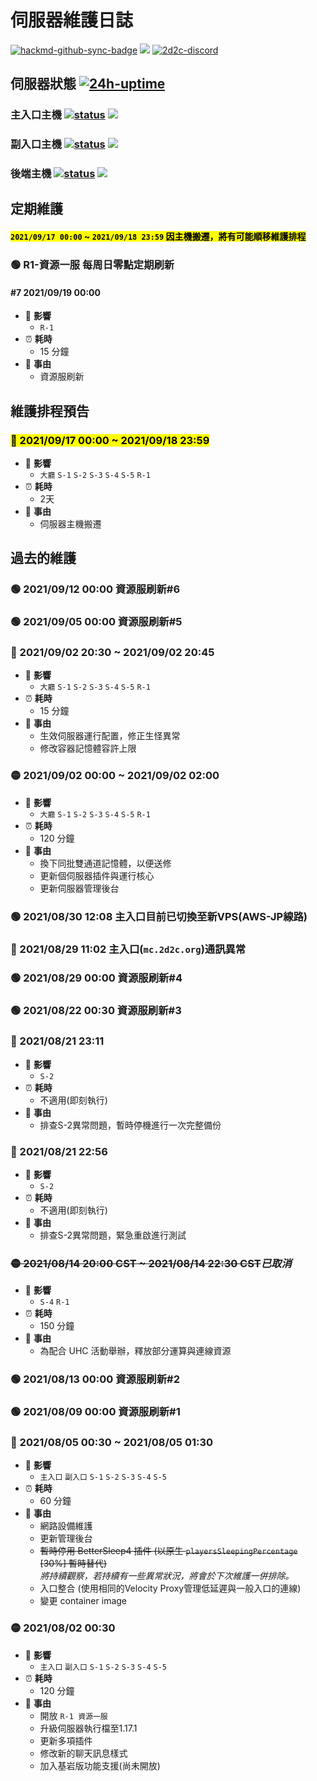 # 伺服器維護日誌
[![hackmd-github-sync-badge](https://hackmd.io/6all3-thSN6ITI5STobGxg/badge)](https://hackmd.io/6all3-thSN6ITI5STobGxg) [![](https://badgen.net/badge/icon/GitHub/black?icon=github&label)](https://github.com/2D2C-TW/hackmd.io/blob/main/server-maintain-log.md) [![2d2c-discord](https://badgen.net/discord/members/2d2c)](https://discord.gg/2d2c)

## 伺服器狀態 [![24h-uptime](https://badgen.net/uptime-robot/day/ur1372305-af90c383417375fc57522eb0)](https://status.2d2c.org)

### 主入口主機 [![status](https://badgen.net/uptime-robot/status/m788686890-1c7de12ab6a67e885a4ca7db)](https://stats.uptimerobot.com/nmxvpuG8qv/788686890) ![](https://badgen.net/badge/address/mc.2d2c.org/blue)


### 副入口主機 [![status](https://badgen.net/uptime-robot/status/m788686904-3542d91c79fc8c9ffca59c4f)](https://stats.uptimerobot.com/nmxvpuG8qv/788686904) ![](https://badgen.net/badge/address/mc2.2d2c.org/blue) 


### 後端主機 [![status](https://badgen.net/uptime-robot/status/m788686910-d8c4afbddfaedf13b186f861)](https://stats.uptimerobot.com/nmxvpuG8qv/788686910) ![](https://badgen.net/badge/locate/Taiwan/cyan)


## 定期維護

#### <mark>`2021/09/17 00:00` ~ `2021/09/18 23:59` 因主機搬遷，將有可能順移維護排程</mark>

### 🟢 R1-資源一服 每周日零點定期刷新

#### #7 2021/09/19 00:00

- 🚧 **影響**
  - `R-1`
- ⏰ **耗時**
  - 15 分鐘
- 📑 **事由**
  - 資源服刷新

## 維護排程預告

### <mark>🔴 2021/09/17 00:00 ~ 2021/09/18 23:59</mark>

- 🚧 **影響**
  - `大廳` `S-1` `S-2` `S-3` `S-4` `S-5` `R-1`
- ⏰ **耗時**
  -  2天
- 📑 **事由**
  - 伺服器主機搬遷

<!--### 暫無 -->

## 過去的維護

### 🟢 2021/09/12 00:00 資源服刷新#6

### 🟢 2021/09/05 00:00 資源服刷新#5

### 🔴 2021/09/02 20:30 ~ 2021/09/02 20:45

- 🚧 **影響**
  - `大廳` `S-1` `S-2` `S-3` `S-4` `S-5` `R-1`
- ⏰ **耗時**
  - 15 分鐘
- 📑 **事由**
  - 生效伺服器運行配置，修正生怪異常
  - 修改容器記憶體容許上限


### 🟡 2021/09/02 00:00 ~ 2021/09/02 02:00

- 🚧 **影響**
  - `大廳` `S-1` `S-2` `S-3` `S-4` `S-5` `R-1`
- ⏰ **耗時**
  -  120 分鐘
- 📑 **事由** 
  - 換下同批雙通道記憶體，以便送修
  - 更新個伺服器插件與運行核心
  - 更新伺服器管理後台
 

### 🟢 2021/08/30 12:08 主入口目前已切換至新VPS(AWS-JP線路)

### 🔴 2021/08/29 11:02 主入口(`mc.2d2c.org`)通訊異常

### 🟢 2021/08/29 00:00 資源服刷新#4

### 🟢 2021/08/22 00:30 資源服刷新#3

### 🔴 2021/08/21 23:11

- 🚧 **影響**
  - `S-2`
- ⏰ **耗時**
  - 不適用(即刻執行)
- 📑 **事由**
  - 排查S-2異常問題，暫時停機進行一次完整備份

### 🔴 2021/08/21 22:56

- 🚧 **影響**
  - `S-2`
- ⏰ **耗時**
  - 不適用(即刻執行)
- 📑 **事由**
  - 排查S-2異常問題，緊急重啟進行測試

### ~~🟡 2021/08/14 20:00 CST ~ 2021/08/14 22:30 CST~~*已取消*

- 🚧 **影響** 
  - `S-4` `R-1`
- ⏰ **耗時**
  - 150 分鐘
- 📑 **事由**
  - 為配合 UHC 活動舉辦，釋放部分運算與連線資源

### 🟢 2021/08/13 00:00 資源服刷新#2

### 🟢 2021/08/09 00:00 資源服刷新#1

### 🔴 2021/08/05 00:30 ~ 2021/08/05 01:30
  
- 🚧 **影響**
  - `主入口` `副入口` `S-1` `S-2` `S-3` `S-4` `S-5`
- ⏰ **耗時**
  - 60 分鐘
- 📑 **事由**
  - 網路設備維護
  - 更新管理後台
  - ~~暫時停用 BetterSleep4 插件 (以原生 `playersSleepingPercentage` [30%] 暫時替代)~~
<br>_將持續觀察，若持續有一些異常狀況，將會於下次維護一併排除。_</br>
  - 入口整合 (使用相同的Velocity Proxy管理低延遲與一般入口的連線)
  - 變更 container image

### 🟡 2021/08/02 00:30

- 🚧 **影響**
  - `主入口` `副入口` `S-1` `S-2` `S-3` `S-4` `S-5`
- ⏰ **耗時**
  - 120 分鐘
- 📑 **事由**
  - 開放 `R-1 資源一服`
  - 升級伺服器執行檔至1.17.1
  - 更新多項插件
  - 修改新的聊天訊息樣式
  - 加入基岩版功能支援(尚未開放)

<!--

### 🔴🟡🟢 2021/xx/xx 00:00

- 🚧 **影響**
  - `主入口` `副入口` `S-1` `S-2` `S-3` `S-4` `S-5`
- ⏰ **耗時**
  - x 分鐘
- 📑 **事由**

-->